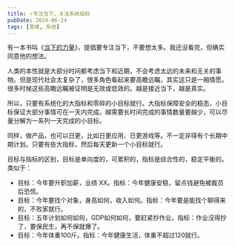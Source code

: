 ```yaml
---
title: ⭐️专注当下，关注系统指标
pubDate: 2024-06-24
tags: [思维, 系统]
---
```


有一本书叫《[当下的力量]》，提倡要专注当下，不要想太多。我还没看完，但确实同意他的想法。

人类的本性就是大部分时间都考虑当下和近期，不会考虑太远的未来和无关的事物。但是现代社会太复杂了，很多角色看起来要高瞻远瞩，其实这只是一厢情愿。很多时候这些高瞻远瞩被证明是无效或低效的。越是接近当下，越是真实。

所以，只要有系统化的大指标和零碎的小目标就行。大指标保障安全的稳态，小目标保证大部分事情可在一天内完成。越需要长时间完成的事情数量要越少，可以尽量分解为一系列一天完成的小目标。

同样，做产品，也可以日更，比如日更应用、日更游戏等。不一定非得有个长期中期计划。只要有些大指标，然后每天更新一个小目标就行。

目标与指标的区别，目标是单向度的，可累积的，指标是综合性的，稳定平衡的。类似于：
- 目标：今年要升职加薪，业绩 XX。指标：今年健康安稳，留点钱避免被裁员后恐慌。
- 目标：今年要找个对象，身高如何，收入如何。指标：今年要是能找个聊得来的，不败家就行。
- 目标：五年计划如何如何，GDP如何如何，要赶紧抄作业。指标：作业沒得抄了，要保民生，再不保就爆了。
- 目标：今年体重100斤。指标：今年健康生活，体重不超过120就行。

[当下的力量]: https://book.douban.com/subject/26815948/
